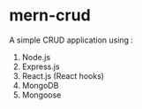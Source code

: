 # mern-crud
A simple CRUD application using :

1. Node.js
2. Express.js
3. React.js (React hooks)
4. MongoDB
5. Mongoose

